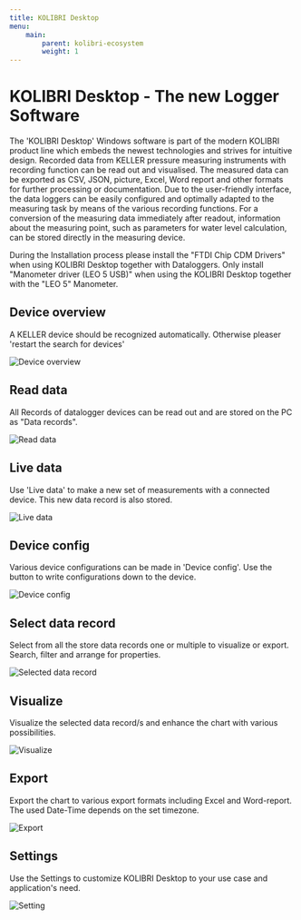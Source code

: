 ```yaml
---
title: KOLIBRI Desktop
menu:
    main:
        parent: kolibri-ecosystem
        weight: 1
---
```


# KOLIBRI Desktop - The new Logger Software

The 'KOLIBRI Desktop' Windows software is part of the modern KOLIBRI product line which embeds the newest technologies and strives for intuitive design. Recorded data from KELLER pressure measuring instruments with recording function can be read out and visualised. The measured data can be exported as CSV, JSON, picture, Excel, Word report and other formats for further processing or documentation. Due to the user-friendly interface, the data loggers can be easily configured and optimally adapted to the measuring task by means of the various recording functions. For a conversion of the measuring data immediately after readout, information about the measuring point, such as parameters for water level calculation, can be stored directly in the measuring device.

During the Installation process please install the "FTDI Chip CDM Drivers" when using KOLIBRI Desktop together with Dataloggers. Only install "Manometer driver (LEO 5 USB)" when using the KOLIBRI Desktop together with the "LEO 5" Manometer.

## Device overview

A KELLER device should be recognized automatically. Otherwise pleaser 'restart the search for devices'

![Device overview](../../img/KOLIBRIDesktop_1.png "Device overview")

## Read data

All Records of datalogger devices can be read out and are stored on the PC as "Data records".

![Read data](../../img/KOLIBRIDesktop_2.png "Read data")

## Live data

Use 'Live data' to make a new set of measurements with a connected device. This new data record is also stored.

![Live data](../../img/KOLIBRIDesktop_3.png "Live data")

## Device config

Various device configurations can be made in 'Device config'. Use the button to write configurations down to the device.

![Device config](../../img/KOLIBRIDesktop_4.png "Device config")

## Select data record

Select from all the store data records one or multiple to visualize or export. Search, filter and arrange for properties.

![Selected data record](../../img/KOLIBRIDesktop_5.png "Selected data record")

## Visualize

Visualize the selected data record/s and enhance the chart with various possibilities.

![Visualize](../../img/KOLIBRIDesktop_6.png "Visualize")

## Export

Export the chart to various export formats including Excel and Word-report. The used Date-Time depends on the set timezone.

![Export](../../img/KOLIBRIDesktop_7.png "Export")

## Settings

Use the Settings to customize KOLIBRI Desktop to your use case and application's need.

![Setting](../../img/KOLIBRIDesktop_8.png "Setting")
